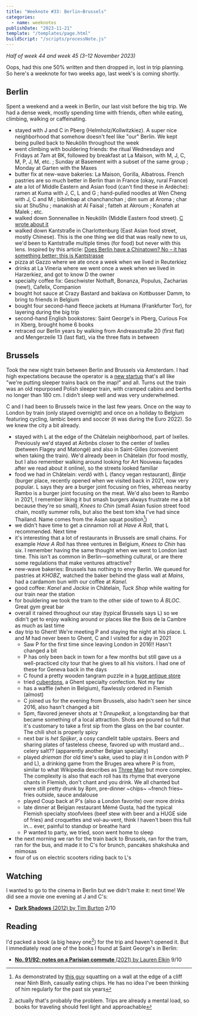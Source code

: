 ```yaml
---
title: "Weeknote #33: Berlin–Brussels"
categories:
  - name: weeknotes
publishDate: "2023-11-21"
template: "/templates/page.html"
buildScript: "/scripts/processNote.js"
---
```


_Half of week 44 and week 45 (3–12 November 2023)_

Oops, had this one 50% written and then dropped in, lost in trip planning. So here's a weeknote for two weeks ago, last week's is coming shortly.

## Berlin

Spent a weekend and a week in Berlin, our last visit before the big trip. We had a dense week, mostly spending time with friends, often while eating, climbing, walking or caffeinating.

- stayed with J and C in Pberg (Helmholz/Kollwitzkiez). A super nice neighborhood that somehow doesn't feel like "our" Berlin. We kept being pulled back to Neukölln throughout the week
- went climbing with bouldering friends: the ritual Wednesdays and Fridays at 7am at BK, followed by breakfast at La Maison, with M, J, C, M, P, J, M, etc. ; Sunday at Basement with a subset of the same group ; Monday at Garten with the Maxes
- butter fix at new-wave bakeries: La Maison, Gorilla, Albatross. French pastries are so much better in Berlin than in France (okay, rural France)
- ate a lot of Middle Eastern and Asian food (can't find these in Ardèche): ramen at Kuma with J, C, L and G ; hand-pulled noodles at Wen Cheng with J, C and M ; bibimbap at chanchanchan ; dim sum at Aroma ; char siu at ShuShu ; manakish at Al Faisal ; fatteh at Akroum ; Konafeh at Malek ; etc.
- walked down Sonnenallee in Neukölln (Middle Eastern food street). [C wrote about it](https://clarale.com/posts/a-walk-down-the-sonnenallee/)
- walked down Kantstraße in Charlottenburg (East Asian food street, mostly Chinese). This is the one thing we did that was really new to us, we'd been to Kantstraße multiple times (for food) but never with this lens. Inspired by this article: [Does Berlin have a Chinatown? No – it has something better: this is Kantstrasse](https://www.scmp.com/magazines/post-magazine/long-reads/article/3233852/does-berlin-have-chinatown-no-it-has-something-better-kantstrasse)
- pizza at Gazzo where we ate once a week when we lived in Reuterkiez
- drinks at La Vineria where we went once a week when we lived in Harzerkiez, and got to know D the owner
- specialty coffee fix: Geschwister Nothaft, Bonanza, Populus, Zacharias (new!), Cafelix, Companion
- bought hot sauce at Crazy Bastard and baklava on Kottbusser Damm, to bring to friends in Belgium
- bought four second-hand fleece jackets at Humana (Frankfurter Tor), for layering during the big trip
- second-hand English bookstores: Saint George's in Pberg, Curious Fox in Xberg, brought home 6 books
- retraced our Berlin years by walking from Andreasstraße 20 (first flat) and Mengerzeile 13 (last flat), via the three flats in between

## Brussels

Took the new night train between Berlin and Brussels via Amsterdam. I had high expectations because the operator is a [new startup](https://www.europeansleeper.eu/en) that's all like "we're putting sleeper trains back on the map!" and all. Turns out the train was an old repurposed Polish sleeper train, with cramped cabins and berths no longer than 180 cm. I didn't sleep well and was very underwhelmed.

C and I had been to Brussels twice in the last few years. Once on the way to London by train (only stayed overnight) and once on a holiday to Belgium featuring cycling, lambic beers and soccer (it was during the Euro 2022). So we knew the city a bit already.

- stayed with L at the edge of the Châtelain neighborhood, part of Ixelles. Previously we'd stayed at Airbnbs closer to the center of Ixelles (between Flagey and Matongé) and also in Saint-Gilles (convenient when taking the train). We'd already been in Châtelain (for food mostly, but I also remember walking around looking for Art Nouveau façades after we read about it online), so the streets looked familiar
- food we had in Châtelain: _verdō_ with L (fancy vegan restaurant), _Bintje_ (burger place, recently opened when we visited back in 2021, now very popular. L says they are a burger joint focusing on fries, whereas nearby Rambo is a burger joint focusing on the meat. We'd also been to Rambo in 2021, I remember liking it but smash burgers always frustrate me a bit because they're so small), _Knees to Chin_ (small Asian fusion street food chain, mostly summer rolls, but also the best tom kha I've had since Thailand. Name comes from the Asian squat position[^1])
- we didn't have time to get a cinnamon roll at _Have A Roll_, that L recommended. Next time
- it's interesting that a lot of restaurants in Brussels are small chains. For example _Have A Roll_ has three ventures in Belgium, _Knees to Chin_ has six. I remember having the same thought when we went to London last time. This isn't as common in Berlin—something cultural, or are there some regulations that make ventures attractive?
- new-wave bakeries: Brussels has nothing to envy Berlin. We queued for pastries at _KHOBZ_, watched the baker behind the glass wall at _Mains_, had a cardamom bun with our coffee at _Kanel_.
- good coffee: _Kanel_ and _Jackie_ in Châtelain, _Tuck Shop_ while waiting for our train near the station
- for bouldering we took the tram to the other side of town to _À BLOC_. Great gym great bar
- overall it rained throughout our stay (typical Brussels says L) so we didn't get to enjoy walking around or places like the Bois de la Cambre as much as last time
- day trip to Ghent! We're meeting P and staying the night at his place. L and M had never been to Ghent, C and I visited for a day in 2021
  - Saw P for the first time since leaving London in 2016!! Hasn't changed a bit
  - P has only been back in town for a few months but still gave us a well-practiced city tour that he gives to all his visitors. I had one of these for Geneva back in the days
  - C found a pretty wooden tangram puzzle in a [huge antique store](https://www.antiek-depot.com/)
  - tried [cuberdons](https://visit.gent.be/en/cuberdons), a Ghent specialty confection. Not my fav
  - has a waffle (when in Belgium), flawlessly ordered in Flemish (almost)
  - C joined us for the evening from Brussels, also hadn't seen her since 2016, also hasn't changed a bit
  - 5pm, flavored jenever shots at _'t Dreupelkot_, a longstanding bar that became something of a local attraction. Shots are poured so full that it's customary to take a first sip from the glass on the bar counter. The chili shot is properly spicy
  - next bar is _het Spijker_, a cosy candlelit table upstairs. Beers and sharing plates of tasteless cheese, favored up with mustard and... celery salt?? (apparently another Belgian specialty)
  - played _drieman_ (for old time's sake, used to play it in London with P and L), a drinking game from the Bruges area where P is from, similar to what Wikipedia describes as [Three Man](https://en.wikipedia.org/wiki/Three_man) but more complex. The complexity is also that each roll has its rhyme that everyone chants in Flemish, don't chant and you drink. We all chanted but were still pretty drunk by 8pm, pre-dinner ~chips~ ~french fries~ fries outside, sauce andalouse
  - played Coup back at P's (also a London favorite) over more drinks
  - late dinner at Belgian restaurant Mémé Gusta, had the typical Flemish specialty stoofvlees (beef stew with beer and a HUGE side of fries) and croquettes and vol-au-vent, think I haven't been this full in... ever, painful to standup or breathe hard
  - P wanted to party, we tried, soon went home to sleep
- the next morning we ran for the train back to Brussels, ran for the tram, ran for the bus, and made it to C's for brunch, pancakes shakshuka and mimosas
- four of us on electric scooters riding back to L's

## Watching

I wanted to go to the cinema in Berlin but we didn't make it: next time! We did see a movie one evening at J and C's:

- [**Dark Shadows** (2012) by Tim Burton](/notes/dark-shadows-by-tim-burton/) 2/10

## Reading

I'd packed a book (a big heavy one[^2]) for the trip and haven't opened it. But I immediately read one of the books I found at Saint George's in Berlin:

- [**No. 91/92: notes on a Parisian commute** (2021) by Lauren Elkin](/notes/no-91-92-notes-on-a-parisian-commute-by-lauren-elkin/) 9/10

[^1]: As demonstrated by [this guy](https://eaudepoisson.com/static/images/20171209-ninh-binh-500-marches-pose-caca.jpg) squatting on a wall at the edge of a cliff near Ninh Bình, casually eating chips. He has no idea I've been thinking of him regularly for the past six years
[^2]: actually that's probably the problem. Trips are already a mental load, so books for traveling should feel light and approachable
